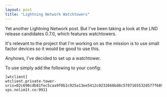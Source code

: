 ```yaml
---
layout: post
title: "Lightning Network Watchtowers"
---
```


Yet another Lightning Network post. But I've been taking a look at the LND release candidates 0.7.0, which features watchtowers.

It's relevant to the project that I'm working on as the mission is to use small factor devices so it would be good to use this.

Anyhows, I've decided to set up a watchtower.

To use simply add the following to your config:

```
[wtclient]
wtclient.private-tower-uris=02c690cdb81fec5caa9f0b1c925a13ee5412c0232668bd8c5787165532d577f689@ln-vps.nolim1t.co:9911
```




